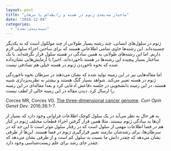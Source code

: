 ```yaml
---
layout: post
title: "ساختار سه‌بعدی ژنوم در هسته و رابطه‌اش با سرطان"
date: "2018-12-04"
categories: 
  - "دسته‌بندی-نشده"
---
```


ژنوم در سلول‌های انسانی، چند رشته بسیار طولانی از چند مولکول است که به یکدیگر چسبیده‌اند. این رشته‌ها حاوی تمامی اطلاعاتی هستند که برای ساختن اجزاء سلولی لازم داریم. اما این رشته‌های طولانی به همین سادگی در هسته سلول قرار نگرفته‌اند. با یک ساختار بسیار پیچیده این رشته‌ها در هسته تاخورده‌اند. اخیرا با آزمایش‌هایی نشان‌داده شده که نحوه تاخوردن ژنوم در هسته خیلی هم تصادفی نیست.

اما مقاله‌هایی نیز در این زمینه تولید شده که نشان می‌دهند در سرطان نحوه تاخوردگی ژنوم در هسته تغییر می‌کند. شواهد بسیار گنگ هستند و بیشتر به نظریه‌پردازی شبیه هستند. در این زمینه دانشجویی در جلسه دفاعش ادعایی کرد و بعدا مقاله‌ای در این زمینه را ارسال کرد. دیدن مقاله در این زمینه خالی از لطف نیست.

Corces MR, Corces VG. [The three-dimensional cancer genome](https://www.ncbi.nlm.nih.gov/pmc/articles/PMC4880523/). _Curr Opin Genet Dev_. 2016;36:1-7.

به هر حال به نظر می‌آید در یک سلول کوچک اطلاعات فراوانی وجود دارد که بسیار از آن‌ها به سادگی ژنوم نیستند. مثلا همین قرار گرفتن اجزاء قطعات مختلف ژنوم در کنار هم در فضا اطلاعات مهمی از سلول است که در رفتار سلول موثر است تا این حد که در سرطان‌ها، برای رشدشان نیازمند تغییر قرارگیری ژنوم در فضا هستند. این‌ها از طرفی نشان می‌دهد که چقدر دانش ما نسبت به سلول کم است و از طرفی نشان می‌دهد که چقدر جای رشد برای علم زیست‌شناسی وجود دارد.
